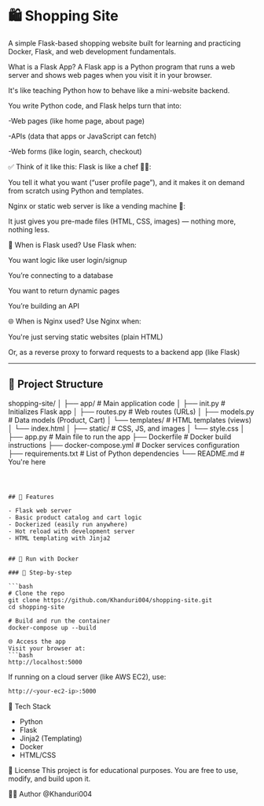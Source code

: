 # 🛍️ Shopping Site

A simple Flask-based shopping website built for learning and practicing Docker, Flask, and web development fundamentals.

What is a Flask App?
A Flask app is a Python program that runs a web server and shows web pages when you visit it in your browser.

It's like teaching Python how to behave like a mini-website backend.

You write Python code, and Flask helps turn that into:

-Web pages (like home page, about page)

-APIs (data that apps or JavaScript can fetch)

-Web forms (like login, search, checkout)

✅ Think of it like this:
Flask is like a chef 👨‍🍳:

You tell it what you want (“user profile page”), and it makes it on demand from scratch using Python and templates.

Nginx or static web server is like a vending machine 🥤:

It just gives you pre-made files (HTML, CSS, images) — nothing more, nothing less.

🧠 When is Flask used?
Use Flask when:

You want logic like user login/signup

You’re connecting to a database

You want to return dynamic pages

You’re building an API

🌐 When is Nginx used?
Use Nginx when:

You're just serving static websites (plain HTML)

Or, as a reverse proxy to forward requests to a backend app (like Flask)


---

## 📁 Project Structure

shopping-site/
│
├── app/ # Main application code
│ ├── init.py # Initializes Flask app
│ ├── routes.py # Web routes (URLs)
│ ├── models.py # Data models (Product, Cart)
│ └── templates/ # HTML templates (views)
│ └── index.html
│
├── static/ # CSS, JS, and images
│ └── style.css
│
├── app.py # Main file to run the app
├── Dockerfile # Docker build instructions
├── docker-compose.yml # Docker services configuration
├── requirements.txt # List of Python dependencies
└── README.md # You're here
```



## 🚀 Features

- Flask web server
- Basic product catalog and cart logic
- Dockerized (easily run anywhere)
- Hot reload with development server
- HTML templating with Jinja2


## 🐳 Run with Docker

### 🧱 Step-by-step

```bash
# Clone the repo
git clone https://github.com/Khanduri004/shopping-site.git
cd shopping-site

# Build and run the container
docker-compose up --build

🌐 Access the app
Visit your browser at:
```bash
http://localhost:5000
```

If running on a cloud server (like AWS EC2), use:

```bash
http://<your-ec2-ip>:5000
```

🧪 Tech Stack
  - Python
  - Flask
  - Jinja2 (Templating)
  - Docker
  - HTML/CSS

📝 License
This project is for educational purposes. You are free to use, modify, and build upon it.

🙋‍♂️ Author
@Khanduri004 
